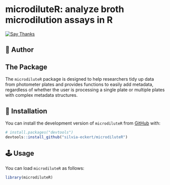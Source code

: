 
<!-- README.md is generated from README.Rmd. Please edit that file -->

# microdiluteR: analyze broth microdilution assays in R

<!-- badges: start -->

[![Say
Thanks](https://img.shields.io/badge/Thanks-message?label=Say&labelColor=%234b4b4b&color=%23ebfc03&link=https%3A%2F%2Fsaythanks.io%2Fto%2Fsilvia-eckert)](https://saythanks.io/to/silvia-eckert)
<!-- badges: end -->

## :notebook: Author

## The Package

The `microdiluteR` package is designed to help researchers tidy up data
from photometer plates and provides functions to easily add metadata,
regardless of whether the user is processing a single plate or multiple
plates with complex metadata structures.

## :floppy_disk: Installation

You can install the development version of `microdiluteR` from
[GitHub](https://github.com/) with:

``` r
# install.packages("devtools")
devtools::install_github("silvia-eckert/microdiluteR")
```

## :joystick: Usage

You can load `microdiluteR` as follows:

``` r
library(microdiluteR)
```
